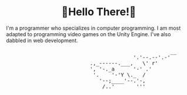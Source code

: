 


<h1 align = "center">🔷Hello There!🔷</h1>
<p>I'm a programmer who specializes in computer programming.
I am most adapted to programming video games on the Unity Engine.
I've also dabbled in web development.</p>
<pre>
                                                     __
                                         '.'--.--'.-'
                           .,_------.___,   \' r'
                           ', '-._a      '-' .'
                            '.    '-'Y \._  /
                              '--;____'--.'-,
                               /..'       '''
</pre>
